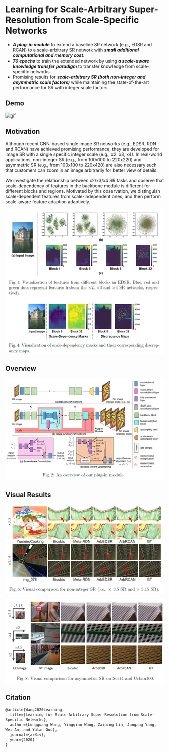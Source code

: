 # Learning for Scale-Arbitrary Super-Resolution from Scale-Specific Networks
- ***A plug-in module*** to extend a baseline SR network (e.g., EDSR and RCAN) to a scale-arbitrary SR network with ***small additional computational and memory cost***. 
- ***70 epochs*** to train the extended network by using ***a scale-aware knowledge transfer paradigm*** to transfer knowledge from scale-specific networks.
- Promising results for ***scale-arbitrary SR (both non-integer and asymmetric scale factors)*** while maintaining the state-of-the-art performance for SR with integer scale factors.

## Demo

![gif](./Figs/1.gif)

## Motivation
Although recent CNN-based single image SR networks (e.g., EDSR, RDN and RCAN) have achieved promising performance, they are developed for image SR with a single specific integer scale (e.g., x2, x3, x4). In real-world applications, non-integer SR (e.g., from 100x100 to 220x220) and asymmetric SR (e.g., from 100x100 to 220x420) are also necessary such that customers can zoom in an image arbitrarily for better view of details.

We investigate the relationship between x2/x3/x4 SR tasks and observe that scale-dependency of features in the backbone module is different for different blocks and regions. Motivated by this observation, we distinguish scale-dependent features from scale-independent ones, and then perform scale-aware feature adaption adaptively.

![visualization](./Figs/visualization.png)
![mask](./Figs/mask.png)


## Overview
![non-integer](./Figs/overview.png)

## Visual Results

![non-integer](./Figs/non-integer.png)

![asymmetric](./Figs/asymmetric.png)

## Citation
```
@article{Wang2020Learning,
  title={Learning for Scale-Arbitrary Super-Resolution from Scale-Specific Networks},
  author={Longguang Wang, Yingqian Wang, Zaiping Lin, Jungang Yang, Wei An, and Yulan Guo},
  journal={arXiv},
  year={2020}
}
```
